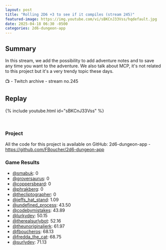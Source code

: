 ```yaml
---
layout: post
title: "Rolling 2D6 +3 to see if it compiles (stream 245)"
featured-image: https://img.youtube.com/vi/sBKCnJ33Vss/hqdefault.jpg
date: 2025-04-18 06:30 -0500
categories: 2d6-dungeon-app
---
```

## Summary

In this stream, we add the possibility to add adventure notes and to save any time you want to the adventure. We also talk about MCP, it's not related to this project but it's a very trendy topic these days. 

📺 - Twitch archive - stream no.245

## Replay

{% include youtube.html id="sBKCnJ33Vss" %}

<br/><!--more-->

### Project

All the code for this project is available on GitHub: 2d6-dungeon-app - https://github.com/FBoucher/2d6-dungeon-app

### Game Results

- [@smabuk](https://www.twitch.tv/smabuk): 0
- [@groversaurus](https://www.twitch.tv/groversaurus): 0
- [@coppersbeard](https://www.twitch.tv/coppersbeard): 0
- [@phrakberg](https://www.twitch.tv/phrakberg): 0
- [@thecliptographer](https://www.twitch.tv/thecliptographer): 0
- [@jeffs_hat_stand](https://www.twitch.tv/jeffs_hat_stand): 1.09
- [@undefined_process](https://www.twitch.tv/undefined_process): 43.50
- [@codebymistakes](https://www.twitch.tv/codebymistakes): 43.89
- [@lurkydev](https://www.twitch.tv/lurkydev): 50.15
- [@therealsurlybot](https://www.twitch.tv/therealsurlybot): 52.16
- [@theunoriginaljerk](https://www.twitch.tv/theunoriginaljerk): 61.97
- [@fboucheros](https://www.twitch.tv/fboucheros): 68.13
- [@fredda_the_cat](https://www.twitch.tv/fredda_the_cat): 68.75
- [@surlydev](https://www.twitch.tv/surlydev): 71.13
